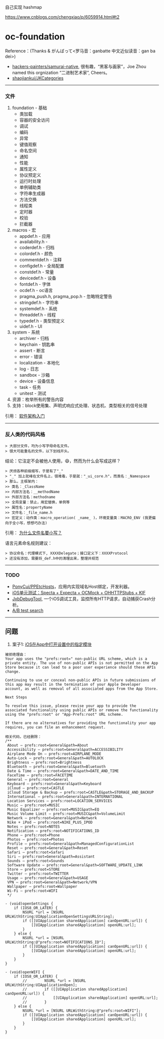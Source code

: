 自己实现 hashmap

https://www.cnblogs.com/chengxiao/p/6059914.html#t2

# oc-foundation

Reference：(Thanks & がんばって<罗马音：ganbatte 中文近似读音：gan ba dei>)

* [hackers-painters/samurai-native](https://github.com/hackers-painters/samurai-native), 很有趣，“黑客与画家”，Joe Zhou named this orgnization “二进制艺术家”, Cheers。
* [shaojiankui/JKCategories](https://github.com/shaojiankui/JKCategories)

----------
### 文件

1. foundation - 基础
    * 类加载
    * 容器的安全访问
    * 调试
    * 编码
    * 异常
    * 键值观察
    * 命名空间
    * 通知
    * 性能
    * 属性定义
    * 协议预定义
    * 运行时处理
    * 单例辅助类
    * 字符串生成器
    * 方法交换
    * 线程类
    * 定时器
    * 校验
    * 拦截器
2. macros - 宏
    * appdef.h - 应用
    * availability.h - 
    * coderdef.h - 归档
    * colordef.h - 颜色
    * commentdef.h - 注释
    * configdef.h - 全局配置
    * constdef.h - 常量
    * devicedef.h - 设备
    * fontdef.h - 字体
    * ocdef.h - oc语言
    * pragma_push.h, pragma_pop.h - 忽略特定警告
    * stringdef.h - 字符串
    * systemdef.h - 系统
    * threaddef.h - 线程
    * typedef.h - 类型预定义
    * uidef.h - UI
3. system - 系统
    * archiver - 归档
    * keychain - 钥匙串
    * assert - 断言 
    * error - 错误
    * localization - 本地化
    * log - 日志
    * sandbox - 沙箱
    * device - 设备信息
    * task - 任务
    * unitest - 测试
5. 资源：枚举所有的警告内容
6. 支持：block使用集、声明式响应式处理、状态机、类型相关的信号处理

引用：
	[软件架构入门](http://www.ruanyifeng.com/blog/2016/09/software-architecture.html)

----------
### 反人类的代码风格

	> 大部分文件，均为小写字母命名文件。
	> 很大可能重名的文件，以下划线开头。

结论：它注定不会被他人使用，😄，然而为什么会写成这样？

	> 厌烦各种前缀缩写，于是有了"_"
	> "_" 加上驼峰在文件名上，很难看，于是就："_ui_core.h"，而类名：_Namespace
    > 那么，主框架内：
    >> 类名：_ClassName
    >> 内部方法名：__methodName
    >> 外部方法名：methodname
    >> 全局变量：禁止，用宏替换，单例等
    >> 属性名：propertyName
    >> 文件名：_file_name.h
    >> 宏定义：动作类：macro_operation( _name_ )，环境变量类：MACRO_ENV (我更偏向于全小写，想想巧办法)

引用：
	[为什么文件名要小写？](http://www.ruanyifeng.com/blog/2017/02/filename-should-be-lowercase.html)

语言元素命名规则建议：

    > 协议命名：代理模式下, XXXXDelegate；接口定义下：XXXXProtocol
    > 还没有添加，需要将_def.h中的清理出来，整理并规范

----------
### TODO
* [PonyCui/PPEtcHosts](https://github.com/PonyCui/PPEtcHosts)，应用内实现域名Host绑定，开发利器。
* [iOS单元测试：Specta + Expecta + OCMock + OHHTTPStubs + KIF](http://blog.csdn.net/colorapp/article/details/47007431)
* [JxbDebugTool](https://github.com/JxbSir/JxbDebugTool), 一个iOS调试工具，监控所有HTTP请求，自动捕获Crash分析。
* [A/B test search](https://github.com/search?l=Objective-C&q=a%2Fb+testing&ref=searchresults&type=Repositories&utf8=✓)

----------
## 问题

1. 案子1: [iOS在App中打开设置中的指定模块](https://www.jianshu.com/p/2e31fcc728b5)

```
被拒绝理由：
Your app uses the "prefs:root=" non-public URL scheme, which is a private entity. The use of non-public APIs is not permitted on the App Store because it can lead to a poor user experience should these APIs change.

Continuing to use or conceal non-public APIs in future submissions of this app may result in the termination of your Apple Developer account, as well as removal of all associated apps from the App Store.

Next Steps

To resolve this issue, please revise your app to provide the associated functionality using public APIs or remove the functionality using the "prefs:root" or "App-Prefs:root" URL scheme.

If there are no alternatives for providing the functionality your app requires, you can file an enhancement request.
```

```
相关代码，已经删除：
/**
 About — prefs:root=General&path=About
 Accessibility — prefs:root=General&path=ACCESSIBILITY
 Airplane Mode On — prefs:root=AIRPLANE_MODE
 Auto-Lock — prefs:root=General&path=AUTOLOCK
 Brightness — prefs:root=Brightness
 Bluetooth — prefs:root=General&path=Bluetooth
 Date & Time — prefs:root=General&path=DATE_AND_TIME
 FaceTime — prefs:root=FACETIME
 General — prefs:root=General
 Keyboard — prefs:root=General&path=Keyboard
 iCloud — prefs:root=CASTLE
 iCloud Storage & Backup — prefs:root=CASTLE&path=STORAGE_AND_BACKUP
 International — prefs:root=General&path=INTERNATIONAL
 Location Services — prefs:root=LOCATION_SERVICES
 Music — prefs:root=MUSIC
 Music Equalizer — prefs:root=MUSIC&path=EQ
 Music Volume Limit — prefs:root=MUSIC&path=VolumeLimit
 Network — prefs:root=General&path=Network
 Nike + iPod — prefs:root=NIKE_PLUS_IPOD
 Notes — prefs:root=NOTES
 Notification — prefs:root=NOTIFICATIONS_ID
 Phone — prefs:root=Phone
 Photos — prefs:root=Photos
 Profile — prefs:root=General&path=ManagedConfigurationList
 Reset — prefs:root=General&path=Reset
 Safari — prefs:root=Safari
 Siri — prefs:root=General&path=Assistant
 Sounds — prefs:root=Sounds
 Software Update — prefs:root=General&path=SOFTWARE_UPDATE_LINK
 Store — prefs:root=STORE
 Twitter — prefs:root=TWITTER
 Usage — prefs:root=General&path=USAGE
 VPN — prefs:root=General&path=Network/VPN
 Wallpaper — prefs:root=Wallpaper
 Wi-Fi — prefs:root=WIFI
 */

- (void)openSettings {
    if (IOS8_OR_LATER) {
        NSURL *url = [NSURL URLWithString:UIApplicationOpenSettingsURLString];
        if ([[UIApplication sharedApplication] canOpenURL:url]) {
            [[UIApplication sharedApplication] openURL:url];
        }
    } else {
        NSURL *url = [NSURL URLWithString:@"prefs:root=NOTIFICATIONS_ID"];
        if ([[UIApplication sharedApplication] canOpenURL:url]) {
            [[UIApplication sharedApplication] openURL:url];
        }
    }
}

- (void)openWIFI {
    if (IOS8_OR_LATER) {
        //        NSURL *url = [NSURL URLWithString:UIApplicationOpen];
        //        if ([[UIApplication sharedApplication] canOpenURL:url]) {
        //            [[UIApplication sharedApplication] openURL:url];
        //        }
    } else {
        NSURL *url = [NSURL URLWithString:@"prefs:root=WIFI"];
        if ([[UIApplication sharedApplication] canOpenURL:url]) {
            [[UIApplication sharedApplication] openURL:url];
        }
    }
}
```
